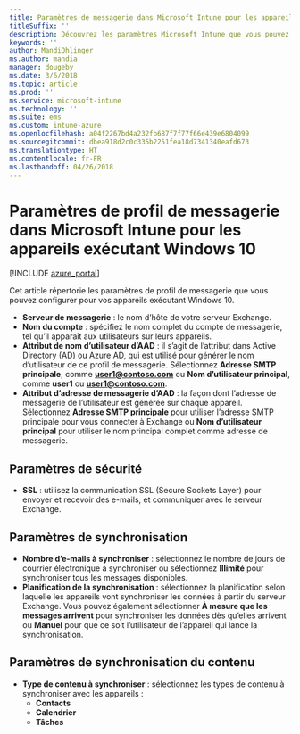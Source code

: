 ```yaml
---
title: Paramètres de messagerie dans Microsoft Intune pour les appareils exécutant Windows 10
titleSuffix: ''
description: Découvrez les paramètres Microsoft Intune que vous pouvez utiliser pour configurer les paramètres de messagerie sur des appareils exécutant Windows 10.
keywords: ''
author: MandiOhlinger
ms.author: mandia
manager: dougeby
ms.date: 3/6/2018
ms.topic: article
ms.prod: ''
ms.service: microsoft-intune
ms.technology: ''
ms.suite: ems
ms.custom: intune-azure
ms.openlocfilehash: a04f2267bd4a232fb687f7f77f66e439e6804099
ms.sourcegitcommit: dbea918d2c0c335b2251fea18d7341340eafd673
ms.translationtype: HT
ms.contentlocale: fr-FR
ms.lasthandoff: 04/26/2018
---
```

# <a name="email-profile-settings-in-microsoft-intune-for-devices-running-windows-10"></a>Paramètres de profil de messagerie dans Microsoft Intune pour les appareils exécutant Windows 10

[!INCLUDE [azure_portal](./includes/azure_portal.md)]

Cet article répertorie les paramètres de profil de messagerie que vous pouvez configurer pour vos appareils exécutant Windows 10.


- **Serveur de messagerie** : le nom d’hôte de votre serveur Exchange.
- **Nom du compte** : spécifiez le nom complet du compte de messagerie, tel qu’il apparaît aux utilisateurs sur leurs appareils.
- **Attribut de nom d’utilisateur d’AAD** : il s’agit de l’attribut dans Active Directory (AD) ou Azure AD, qui est utilisé pour générer le nom d’utilisateur de ce profil de messagerie. Sélectionnez **Adresse SMTP principale**, comme **user1@contoso.com** ou **Nom d’utilisateur principal**, comme **user1** ou **user1@contoso.com**.
- **Attribut d’adresse de messagerie d’AAD** : la façon dont l’adresse de messagerie de l’utilisateur est générée sur chaque appareil. Sélectionnez **Adresse SMTP principale** pour utiliser l’adresse SMTP principale pour vous connecter à Exchange ou **Nom d’utilisateur principal** pour utiliser le nom principal complet comme adresse de messagerie.


## <a name="security-settings"></a>Paramètres de sécurité

- **SSL** : utilisez la communication SSL (Secure Sockets Layer) pour envoyer et recevoir des e-mails, et communiquer avec le serveur Exchange.



## <a name="synchronization-settings"></a>Paramètres de synchronisation

- **Nombre d’e-mails à synchroniser** : sélectionnez le nombre de jours de courrier électronique à synchroniser ou sélectionnez **Illimité** pour synchroniser tous les messages disponibles.
- **Planification de la synchronisation** : sélectionnez la planification selon laquelle les appareils vont synchroniser les données à partir du serveur Exchange. Vous pouvez également sélectionner **À mesure que les messages arrivent** pour synchroniser les données dès qu’elles arrivent ou **Manuel** pour que ce soit l’utilisateur de l’appareil qui lance la synchronisation.

## <a name="content-sync-settings"></a>Paramètres de synchronisation du contenu

- **Type de contenu à synchroniser** : sélectionnez les types de contenu à synchroniser avec les appareils :
    - **Contacts**
    - **Calendrier**
    - **Tâches**
